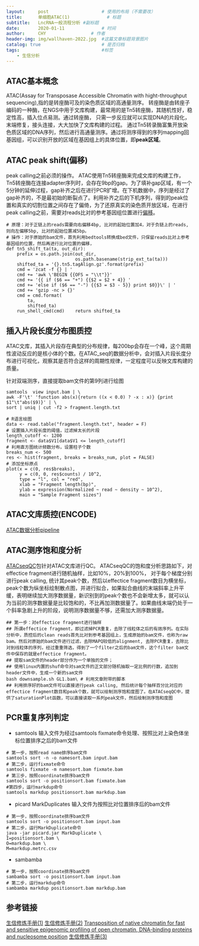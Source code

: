 ```yaml
---
layout:     post   				    # 使用的布局（不需要改）
title:      单细胞ATAC(1)				# 标题 
subtitle:   LncRNA一般流程分析 #副标题
date:       2020-01-11 				# 时间
author:     CHY					# 作者
header-img: img/wallhaven-2022.jpg 	#这篇文章标题背景图片
catalog: true 						# 是否归档
tags:								#标签
    - 生信分析
---
```


## ATAC基本概念
ATAC(Assay for Transposase Accessible Chromatin with hight-throughput sequencing),指的是转座酶可及的染色质区域的高通量测序。
转座酶是由转座子编码的一种酶，在NGS中用于文库构建，最常用的是Tn5转座酶，其随机性好，稳定性高，插入位点易测。通过转座酶， 只需一步反应就可以实现DNA的片段化，末端修复，接头连接，大大加快了文库构建的过程。
通过Tn5转录酶富集开放染色质区域的DNA序列，然后进行高通量测序。通过将测序得到的序列mapping回基因组，可以识别开放的区域在基因组上的具体位置，即**peak区域**。

## ATAC peak shift(偏移)
peak calling之前必须的操作。
ATAC使用Tn5转座酶来完成文库的构建工作，Tn5转座酶在连接adapter序列时，会存在9bp的gap。为了填补gap区域，有一个5分钟的延伸过程，gap补齐之后在进行PCR扩增。在下机数据中，序列是经过了gap补齐的，不是最初始的断裂点了。利用补齐之后的下机序列，得到的peak位置和真实的切割位置之间存在了偏倚，为了还原真实的染色质开放区域，在进行peak calling之前，需要对reads比对的参考基因组位置进行[偏移](https://galaxyproject.github.io/training-material/topics/epigenetics/tutorials/atac-seq/tutorial.html)。
```
# 原理：对于正链上的reads需要向右偏移4bp, 比对的起始位置加4，对于负链上的reads, 则向左偏移5bp, 比对的起始位置减5bp。
# 操作：对于原始的bam文件，首先利用bedtools转换成bed文件，只保留reads比对上参考基因组的位置，然后再进行比对位置的偏移，
def tn5_shift_ta(ta, out_dir):
    prefix = os.path.join(out_dir,
                          os.path.basename(strip_ext_ta(ta)))
    shifted_ta = '{}.tn5.tagAlign.gz'.format(prefix)
    cmd = 'zcat -f {} | '
    cmd += 'awk \'BEGIN {{OFS = "\\t"}}'
    cmd += '{{ if ($6 == "+") {{$2 = $2 + 4}} '
    cmd += 'else if ($6 == "-") {{$3 = $3 - 5}} print $0}}\' | '
    cmd += 'gzip -nc > {}'
    cmd = cmd.format(
        ta,
        shifted_ta)
    run_shell_cmd(cmd)    return shifted_ta
```

## 插入片段长度分布图质控
ATAC文库，其插入片段存在典型的分布规律，每200bp会存在一个峰，这个周期性波动反应的是核小体的个数。在ATAC_seq的数据分析中，会对插入片段长度分布进行可视化，观察其是否符合这样的周期性规律，一定程度可以反映文库构建的质量。

针对双端测序，直接提取bam文件的第9列进行绘图
```
samtools  view input.bam | \
awk -F'\t' 'function abs(x){return ((x < 0.0) ? -x : x)} {print $1"\t"abs($9)}' | \
sort | uniq | cut -f2 > fragment.length.txt

# R语言绘图
data <- read.table("fragment.length.txt", header = F)
# 设置插入片段长度的阈值，过滤掉太长的片段
length_cutoff <- 1200
fragment <- data$V1[data$V1 <= length_cutoff]
# 利用直方图统计频数分布，设置柱子个数
breaks_num <- 500
res <- hist(fragment, breaks = breaks_num, plot = FALSE)
# 添加坐标原点
plot(x = c(0, res$breaks),
     y = c(0, 0, res$counts) / 10^2,
     type = "l", col = "red",
     xlab = "Fragment length(bp)",
     ylab = expression(Normalized ~ read ~ density ~ 10^2),
     main = "Sample Fragment sizes")
```
## ATAC文库质控(ENCODE)
[ATAC数据分析pipeline](https://github.com/ENCODE-DCC/atac-seq-pipeline)

## ATAC测序饱和度分析
[ATACseqQC](https://bmcgenomics.biomedcentral.com/articles/10.1186/s12864-018-4559-3)包针对ATAC文库进行QC。
ATACseqQC的饱和度分析思路如下，对effectice fragment进行随机抽样，比如10%，20%到100%， 对于每个梯度分别进行peak calling, 统计其peak个数，然后以effectice fragment数目为横坐标，peak个数为纵坐标绘制散点图，并进行拟合，如果拟合曲线的末端斜率上升平缓，表明继续加大测序数据量，新识别到的peak个数也不会新增太多，就可以认为当前的测序数据量是比较饱和的，不比再加测数据量了。如果曲线末端仍处于一个斜率急剧上升的阶段，说明测序数据量不够，还需加大测序数据量。
```
## 第一步：对effectice fragment进行抽样
## 所谓effectice fragment，即过滤掉PCR重复，去除了线粒体之后的有效序列。在实际分析中，质控后的clean reads首先比对到参考基因组上，生成原始的bam文件，也称为raw bam。然后对原始的bam文件进行过滤，去除MAPQ较低的alignment, 去除PCR重复，去除比对到线粒体的序列，经过重重筛选，得到了一个filter之后的bam文件，这个filter bam文件中保存的就是effectice fragment。
## 提取sam文件的header部分作为一个单独的文件；
## 使用linux内置的shuf命令对sam文件的正文部分随机抽取一定比例的行数，追加到header文件中，生成一个新的sam文件
bash downsample.sh GL1.bam\ # 利用文章附带的脚本
## 利用排序好的bam文件可以直接进行peak calling, 然后统计每个抽样百分比对应的effectice fragment数目和peak个数，就可以绘制测序饱和度图了。在ATACseqQC中，提供了saturationPlot函数，可以直接读取一系列peak文件，然后绘制测序饱和度图
```

## PCR重复序列判定
* samtools
输入文件为经过samtools fixmate命令处理、按照比对上染色体坐标位置排序之后的bam文件
```
# 第一步，按照read name排序bam文件
samtools sort -n -o namesort.bam input.bam
# 第二步，运行fixmate命令
samtools fixmate -m namesort.bam fixmate.bam
# 第三步，按照coordinate排序bam文件
samtools sort -o positionsort.bam fixmate.bam
#第四步，运行markdup命令
samtools markdup positionsort.bam markdup.bam
```

* picard MarkDuplicates
输入文件为按照比对位置排序后的bam文件
```
# 第一步，按照coordinate排序bam文件
samtools sort -o positionsort.bam input.bam
# 第二步，运行MarkDuplicate命令
java -jar picard.jar MarkDuplicate \
I=positionsort.bam \
O=markdup.bam \
M=markdup.metrc.csv
```

* sambamba
```
# 第一步，按照coordinate排序bam文件
sambamba sort -o positionsort.bam input.bam
# 第二步，运行markdup命令
sambamba markdup positionsort.bam markdup.bam
```


## 参考链接
[生信修炼手册(1)](https://mp.weixin.qq.com/s/ckWdxn6wpH1jsRaNKWaqMQ)
[生信修炼手册(2)](https://mp.weixin.qq.com/s/2oigX9dpWypHoBt03Ezt3Q)
[Transposition of native chromatin for fast and sensitive epigenomic profiling of open chromatin, DNA-binding proteins and nucleosome position](chrome-extension://cdonnmffkdaoajfknoeeecmchibpmkmg/assets/pdf/web/viewer.html?file=http%3A%2F%2Fgalaxy.ustc.edu.cn%3A30803%2Fzhangwen%2FSystemBio%2FLesson6%2FTransposition%2520of%2520native%2520chromatin%2520for%2520fast%2520and%2520sensitive%2520epigenomic%2520profiling%2520of%2520open%2520chromatin%2C%2520DNA-binding%2520proteins%2520and%2520nucleosome%2520position.pdf)
[生信修炼手册(3)](https://mp.weixin.qq.com/s/NTv01CIo2HdN3vIPjlCtlA)